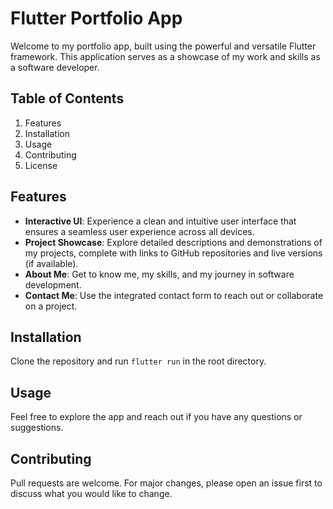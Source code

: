 # Flutter Portfolio App

Welcome to my portfolio app, built using the powerful and versatile Flutter framework. This application serves as a showcase of my work and skills as a software developer.

## Table of Contents
1. Features
2. Installation
3. Usage
4. Contributing
5. License

## Features
- **Interactive UI**: Experience a clean and intuitive user interface that ensures a seamless user experience across all devices.
- **Project Showcase**: Explore detailed descriptions and demonstrations of my projects, complete with links to GitHub repositories and live versions (if available).
- **About Me**: Get to know me, my skills, and my journey in software development.
- **Contact Me**: Use the integrated contact form to reach out or collaborate on a project.

## Installation
Clone the repository and run `flutter run` in the root directory.

## Usage
Feel free to explore the app and reach out if you have any questions or suggestions.

## Contributing
Pull requests are welcome. For major changes, please open an issue first to discuss what you would like to change.

